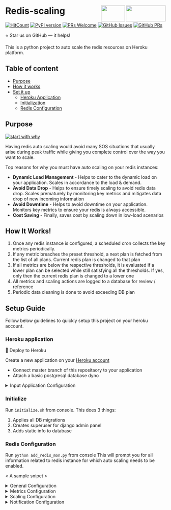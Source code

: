 # Redis-scaling  <img src="https://upload.wikimedia.org/wikipedia/en/thumb/6/6b/Redis_Logo.svg/1200px-Redis_Logo.svg.png" width="125" height="50" align="right">   <img src="https://img.stackshare.io/service/4601/original.png" width="75" height="50" align="right">   
   
[![HitCount](http://hits.dwyl.com/carnot-technologies/redis-scaling.svg)](http://hits.dwyl.com/carnot-technologies/redis-scaling)
[![PyPI version](https://badge.fury.io/py/heroku3.svg)](https://badge.fury.io/py/heroku3)
[![PRs Welcome](https://img.shields.io/badge/PRs-welcome-brightgreen.svg?style=flat-square)](http://makeapullrequest.com)
[![GitHub Issues](https://img.shields.io/github/issues/carnot-technologies/redis-scaling)](https://github.com/carnot-technologies/redis-scaling/issues)
[![GitHub PRs](https://img.shields.io/github/issues-pr/carnot-technologies/redis-scaling)](https://github.com/carnot-technologies/redis-scaling/pulls)

:star: Star us on GitHub — it helps!  

This is a python project to auto scale the redis resources on Heroku platform.

## Table of content

- [Purpose](#purpose)
- [How it works](#how-it-works)
- [Set it up](#setup-guide)
  - [Heroku Application](#heroku-application)
  - [Initialization](#initialize)
  - [Redis Configuration](#redis-configuration)

## Purpose
[![start with why](https://img.shields.io/badge/start%20with-why%3F-brightgreen.svg?style=flat)](http://www.ted.com/talks/simon_sinek_how_great_leaders_inspire_action)   

Having redis auto scaling would avoid many SOS situations that usually arise during peak traffic while giving you complete control over the way you want to scale.   

Top reasons for why you must have auto scaling on your redis instances:
- **Dynamic Load Management** - Helps to cater to the dynamic load on your application. Scales in accordance to the load & demand.
- **Avoid Data Drop** - Helps to ensure timely scaling to avoid redis data drop. Scales prematurely by monitoring key metrics and mitigates data drop of new incoming information 
- **Avoid Downtime** - Helps to avoid downtime on your application. Monitors key metrics to ensure your redis is always accessible.
- **Cost Saving** - Finally, saves cost by scaling down in low-load scenarios

## How It Works!
1. Once any redis instance is configured, a scheduled cron collects the key metrics periodically.
2. If any metric breaches the preset threshold, a next plan is fetched from the list of all plans. Current redis plan is changed to that plan
3. If all metrics are below the respective thresholds, it is evaluated if a lower plan can be selected while still satisfying all the thresholds. If yes, only then the current redis plan is changed to a lower one
4. All metrics and scaling actions are logged to a database for review / reference
5. Periodic data cleaning is done to avoid exceeding DB plan

## Setup Guide
Follow below guidelines to quickly setup this project on your heroku account.

### Heroku application
:rocket: Deploy to Heroku
  
Create a new application on your [Heroku account](https://dashboard.heroku.com/)
- Connect master branch of this repositaory to your application
- Attach a basic postgresql database dyno

<details><summary>Input Application Configuration</summary>  
  
- `HEROKU_API_KEY`: API key for your heroku account
- `EMAIL_HOST`: Host name for your email 
- `EMAIL_PORT`: Port for your email
- `EMAIL_HOST_PASSWORD`: Host password
- `EMAIL_HOST_USER`: Host username
- `SERVER_EMAIL`: Server email
- `RECIPIENTS`: Comma separated emails of notification recipients
- `ENABLE_EMAILS`: A global flag to enable / disable all types of mails
- `EMAIL_PREFIX`: Email subject prefix for possible filter addition
- `N_RETENTION_DAYS`: Number of days to retain metrics logs
</details>

### Initialize
Run `initialize.sh` from console.
This does 3 things:
1. Applies all DB migrations
2. Creates superuser for django admin panel
3. Adds static info to database

### Redis Configuration
Run `python add_redis_mon.py` from console
This will prompt you for all information related to redis instance for which auto scaling needs to be enabled.

< A sample snipet >

<details><summary>General Configuration</summary>  
  
- `Name`: An identifier name for your redis insatnce. Can be alphanumeric  
- `Heroku App Name`: This is the name of heroku application to which your redis instance is attached  
- `Redis Heroku Name`: This is the URL name by which your heroku application identifies the redis. (Example: REDISCLOUD_ORANGE_URL or HEROKU_REDIS_BLANK_URL)   
</details>

<details><summary>Metrics Configuration</summary>  
  
- `Metric Rate`: Choose rate of metrics collection from given options. Select a faster rate only if your application demands a quick action.   
- `Avg memory percentage`: Choose the avg memory usage percentage you wish to maintain for you redis instance  
- `Avg connection percentage`: Choose the avg number of client connections you wish to maintain with the redis instance
</details>

<details><summary>Scaling Configuration</summary>  
  
- `Scaling Enable` - If set, auto scaling action would be taken to maintain the avg metric percentages  
- `Min Plan` - Choose lower plan limit for scaling. If not set, lowest available plan will be selected   
- `Max Plan` - Choose upper plan limit for scaling. If not set, highest available plan will be selected   
- `Scaling Rate` - Choose rate at which scaling check should be performed  
</details>

<details><summary>Notification Configuration</summary>  
  
- `Threshold Breach` - Email notification to configured recipients whenever any threshold is crossed   
- `Scaling Success` - Email notification whenever a successful scaling action is performed   
- `Scaling Failure` - Email notification whenever there is a failure in scaling action   
</details>
